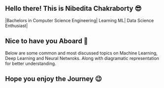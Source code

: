 ## Hello there! This is Nibedita Chakraborty 😎
|Bachelors in Computer Science Engineering| Learning ML| Data Science Enthusiast|

## Nice to have you Aboard 🙌
Below are some common and most discussed topics on Machine Learning, Deep Learning and Neural Netwroks. 
Along with diagramatic representation for better understanding.
## Hope you enjoy the Journey 😉


